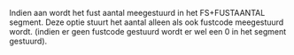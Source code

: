 Indien aan wordt het fust aantal meegestuurd in het FS+FUSTAANTAL segment. Deze optie stuurt het aantal alleen als ook fustcode meegestuurd wordt. (indien er geen fustcode gestuurd wordt er wel een 0 in het segment gestuurd).